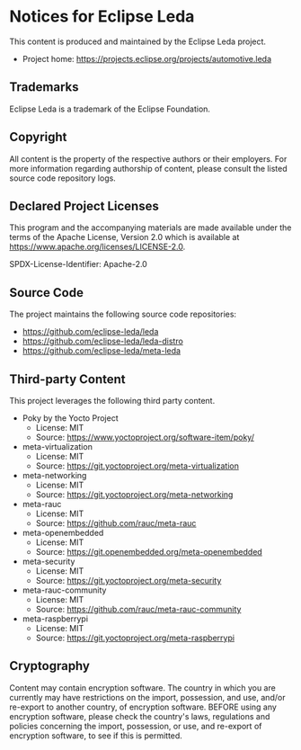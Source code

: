 # Notices for Eclipse Leda

This content is produced and maintained by the Eclipse Leda project.

* Project home: https://projects.eclipse.org/projects/automotive.leda

## Trademarks

 Eclipse Leda is a trademark of the Eclipse Foundation.

## Copyright

All content is the property of the respective authors or their employers. For
more information regarding authorship of content, please consult the listed
source code repository logs.

## Declared Project Licenses

This program and the accompanying materials are made available under the terms
of the Apache License, Version 2.0 which is available at
https://www.apache.org/licenses/LICENSE-2.0.

SPDX-License-Identifier: Apache-2.0

## Source Code

The project maintains the following source code repositories:

* https://github.com/eclipse-leda/leda
* https://github.com/eclipse-leda/leda-distro
* https://github.com/eclipse-leda/meta-leda

## Third-party Content

This project leverages the following third party content.

- Poky by the Yocto Project
    - License: MIT
    - Source:  https://www.yoctoproject.org/software-item/poky/
- meta-virtualization
    - License: MIT
    - Source: https://git.yoctoproject.org/meta-virtualization
- meta-networking
    - License: MIT
    - Source: https://git.yoctoproject.org/meta-networking
- meta-rauc
    - License: MIT
    - Source: https://github.com/rauc/meta-rauc
- meta-openembedded
    - License: MIT
    - Source: https://git.openembedded.org/meta-openembedded
- meta-security
    - License: MIT
    - Source: https://git.yoctoproject.org/meta-security
- meta-rauc-community
    - License: MIT
    - Source: https://github.com/rauc/meta-rauc-community
- meta-raspberrypi
    - License: MIT
    - Source: https://git.yoctoproject.org/meta-raspberrypi

## Cryptography

Content may contain encryption software. The country in which you are currently
may have restrictions on the import, possession, and use, and/or re-export to
another country, of encryption software. BEFORE using any encryption software,
please check the country's laws, regulations and policies concerning the import,
possession, or use, and re-export of encryption software, to see if this is
permitted.